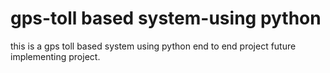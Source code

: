 # gps-toll based system-using python
this is a gps toll based system using python end to end project
future implementing project.
